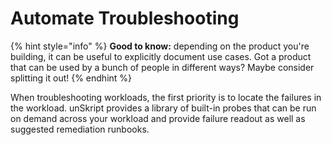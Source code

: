 # Automate Troubleshooting

{% hint style="info" %}
**Good to know:** depending on the product you're building, it can be useful to explicitly document use cases. Got a product that can be used by a bunch of people in different ways? Maybe consider splitting it out!
{% endhint %}

When troubleshooting workloads, the first priority is to locate the failures in the workload. unSkript provides a library of built-in probes that can be run on demand across your workload and provide failure readout as well as suggested remediation runbooks.
